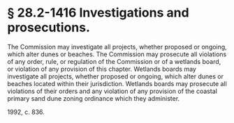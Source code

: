 # § 28.2-1416 Investigations and prosecutions.

<p>The Commission may investigate all projects, whether proposed or ongoing, which alter dunes or beaches. The Commission may prosecute all violations of any order, rule, or regulation of the Commission or of a wetlands board, or violation of any provision of this chapter. Wetlands boards may investigate all projects, whether proposed or ongoing, which alter dunes or beaches located within their jurisdiction. Wetlands boards may prosecute all violations of their orders and any violation of any provision of the coastal primary sand dune zoning ordinance which they administer.</p><p>1992, c. 836.</p>